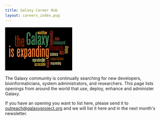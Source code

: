 ```yaml
---
title: Galaxy Career Hub
layout: careers_index.pug
---
```


<div class='right'><img src="/src/images/GalaxyIsExpandingCloud.png" alt="Please Help! Yes you!" width="220" /></div>

The Galaxy community is continually searching for new developers, bioinformaticians, system administrators, and researchers. This page lists openings from around the world that use, deploy, enhance and administer Galaxy.

If you have an opening you want to list here, please send it to outreach@galaxyproject.org and we will list it here and in the next month's newsletter.

